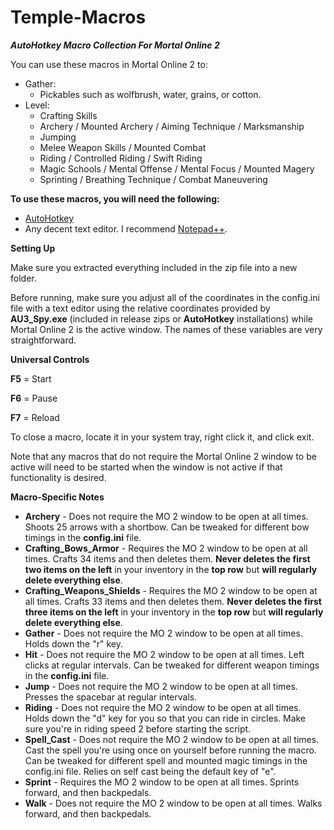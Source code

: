 # Temple-Macros
***AutoHotkey Macro Collection For Mortal Online 2***

You can use these macros in Mortal Online 2 to:

* Gather:
  * Pickables such as wolfbrush, water, grains, or cotton.
* Level:
  * Crafting Skills
  * Archery / Mounted Archery / Aiming Technique / Marksmanship
  * Jumping
  * Melee Weapon Skills / Mounted Combat
  * Riding / Controlled Riding / Swift Riding
  * Magic Schools / Mental Offense / Mental Focus / Mounted Magery
  * Sprinting / Breathing Technique / Combat Maneuvering

**To use these macros, you will need the following:**
* [AutoHotkey](https://www.autohotkey.com/)
* Any decent text editor. I recommend [Notepad++](https://notepad-plus-plus.org/downloads/).

**Setting Up**

Make sure you extracted everything included in the zip file into a new folder.

Before running, make sure you adjust all of the coordinates in the config.ini file with a text editor using the relative coordinates provided by **AU3_Spy.exe** (included in release zips or **AutoHotkey** installations) while Mortal Online 2 is the active window. The names of these variables are very straightforward.

**Universal Controls**

**F5** = Start

**F6** = Pause

**F7** = Reload

To close a macro, locate it in your system tray, right click it, and click exit.

Note that any macros that do not require the Mortal Online 2 window to be active will need to be started when the window is not active if that functionality is desired.

**Macro-Specific Notes**

* **Archery** - Does not require the MO 2 window to be open at all times. Shoots 25 arrows with a shortbow. Can be tweaked for different bow timings in the **config.ini** file.
* **Crafting_Bows_Armor** - Requires the MO 2 window to be open at all times. Crafts 34 items and then deletes them. **Never deletes the first two items on the left** in your inventory in the **top row** but **will regularly delete everything else**.
* **Crafting_Weapons_Shields** - Requires the MO 2 window to be open at all times. Crafts 33 items and then deletes them. **Never deletes the first three items on the left** in your inventory in the **top row** but **will regularly delete everything else**.
* **Gather** - Does not require the MO 2 window to be open at all times. Holds down the "r" key.
* **Hit** - Does not require the MO 2 window to be open at all times.  Left clicks at regular intervals. Can be tweaked for different weapon timings in the **config.ini** file.
* **Jump** - Does not require the MO 2 window to be open at all times. Presses the spacebar at regular intervals.
* **Riding** - Does not require the MO 2 window to be open at all times. Holds down the "d" key for you so that you can ride in circles. Make sure you're in riding speed 2 before starting the script.
* **Spell_Cast** - Does not require the MO 2 window to be open at all times. Cast the spell you're using once on yourself before running the macro. Can be tweaked for different spell and mounted magic timings in the config.ini file. Relies on self cast being the default key of "e".
* **Sprint** - Requires the MO 2 window to be open at all times. Sprints forward, and then backpedals.
* **Walk** - Does not require the MO 2 window to be open at all times. Walks forward, and then backpedals.

